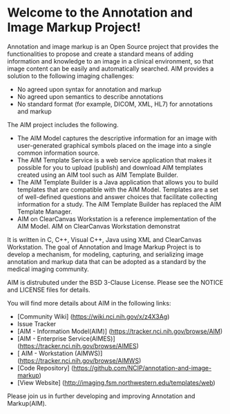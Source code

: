  Welcome to the Annotation and Image Markup Project!
===================================================
Annotation and image markup  is an Open Source project that provides the functionalities to propose and create a standard means of adding information and knowledge to an image in a clinical environment, so that image content can be easily and automatically searched. 
AIM provides a solution to the following imaging challenges:
  * No agreed upon syntax for annotation and markup
  * No agreed upon semantics to describe annotations
  * No standard format (for example, DICOM, XML, HL7) for annotations and markup

The AIM project includes the following.
   * The AIM Model captures the descriptive information for an image with user-generated graphical symbols placed on the image into a single common information source.
   * The AIM Template Service is a web service application that makes it possible for you to upload (publish) and download AIM templates created using an AIM tool such as AIM Template Builder.
   * The AIM Template Builder is a Java application that allows you to build templates that are compatible with the AIM Model. Templates are a set of well-defined questions and answer choices that facilitate collecting information for a study. The AIM Template Builder has replaced the AIM Template Manager.
   * AIM on ClearCanvas Workstation is a reference implementation of the AIM Model. AIM on ClearCanvas Workstation demonstrat

It is written in C, C++, Visual C++, Java using XML and ClearCanvas Workstation.
The goal of Annotation and Image Markup Project is to develop a mechanism, for modeling, capturing, and serializing image annotation and markup data that can be adopted as a standard by the medical imaging community. 
  
AIM is distrubuted under the BSD 3-Clause License.
Please see the NOTICE and LICENSE files for details.

You will find more details about AIM in the following links:
  * [Community Wiki] (https://wiki.nci.nih.gov/x/z4X3Ag)
  * Issue Tracker 
   * [AIM - Information Model(AIM)] (https://tracker.nci.nih.gov/browse/AIM)
   * [AIM - Enterprise Service(AIMES)] (https://tracker.nci.nih.gov/browse/AIMES)
   * [ AIM - Workstation (AIMWS)] (https://tracker.nci.nih.gov/browse/AIMWS)
  * [Code Repository] (https://github.com/NCIP/annotation-and-image-markup)
  * [View Website] (http://imaging.fsm.northwestern.edu/templates/web)

Please join us in further developing and improving Annotation and Markup(AIM).
